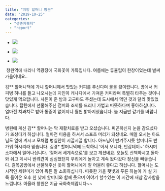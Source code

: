 ```yaml
---
title: "지방 할머니 방문"
date: "2019-10-25"
categories: 
  - "생존자복지"
  - "report"
---
```


- ![](https://womenandwar.net/kr/wp-content/uploads/2019/10/1025-김경애할머니1-1024x576.jpg)
    
- ![](https://womenandwar.net/kr/wp-content/uploads/2019/10/1025-김경애할머니최종-1024x576.jpg)
    
- ![](https://womenandwar.net/kr/wp-content/uploads/2019/11/1025-할머니-1024x576-1024x576.jpg)
    

 창원역에 내리니 역광장에 국화꽃이 가득입니다. 여름에는 튜율립이 한창이었는데 벌써 가을이네요..

김\*\* 할머니댁에 가니 할머니께서 맛있는 커피를 주신다며 물을 끓이랍니다. 방에서 커피병 하나를 들고 나오시는데 지인이 캐나다에서 가져온 커피라며 특별히 타주는 것이니 맛있게 먹으랍니다. 사돈이 준 밤과 고구마도 주셨는데 도시에서 먹던 것과 달리 맛있었습니다. 탑텐에서 선물해주신 점퍼와 조끼를 드리니 가볍고 따뜻하다며 좋아하십니다. 얼마전 치과치료 받아 통증이 없어지니 훨씬 밝아지셨습니다. 늘 지금만 같기를 바랍니다.

병원에 계신 김\*\* 할머니는 막 재활치료를 받고 오셨습니다. 피곤하신지 눈을 감으셨다가 뜨셨다가 하십니다. 얼마전 미용을 하셔서 스포츠 머리가 되셨네요. 매일 오시는 아드님도 옆에 계시고 모처럼 병실안이 시끌시끌 합니다. 아드님이 반겨주시듯 할머니도 반가워 하시리라 믿습니다. 김경\* 할머니댁에 도착하니 '어서 오니라, 반갑데이~' 하시며 소파에서 일어나십니다. '걸어서 세계속으로'를 보고 계셨네요. 오늘도 산책하시고 돌아와 쉬고 계시니 반려견이 심심했던지 우리에게 놀자고 계속 왔다갔다 정신을 빼놓습니다. 길목공방에서 선물해주신 옷이 할머니에게 잘 어울려 좋다고 하십니다. 할머니는 도시적인 세련미가 있어 뭐든 잘 소화하십니다. 따듯한 가을 햇빛과 푸른 하늘이 거 실 가득 들어온 오후 한 낮에 할머니와 함께 웃으며 이야기 할수있는 이 시간에 새삼 감사함을 느낍니다. 아울러 창원은 지금 국화축제랍니다~~
